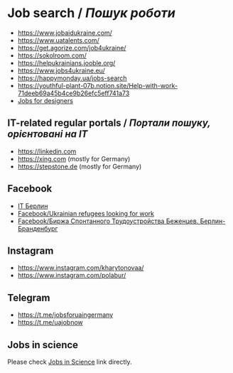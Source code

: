 # Job search / _Пошук роботи_

* https://www.jobaidukraine.com/
* https://www.uatalents.com/
* https://get.agorize.com/job4ukraine/
* https://sokolroom.com/
* https://helpukrainians.jooble.org/
* https://www.jobs4ukraine.eu/
* https://happymonday.ua/jobs-search
* https://youthful-plant-07b.notion.site/Help-with-work-71deeb69a45b4ce9b26efc5eff741a73
* [Jobs for designers](https://gentle-stick-dcc.notion.site/4d022046c5324e4ab1f820eff6c22085)


## IT-related regular portals / _Портали пошуку, орієнтовані на ІТ_
* https://linkedin.com
* https://xing.com (mostly for Germany)
* https://stepstone.de (mostly for Germany)

## Facebook
* [IT Берлин](https://www.facebook.com/groups/itberlin/)
* [Facebook/Ukrainian refugees looking for work](https://www.facebook.com/groups/1170640940342959)
* [Facebook/Биржа Спонтанного Трудоустройства Беженцев. Берлин-Бранденбург](https://www.facebook.com/groups/3097045947280122)

## Instagram
* https://www.instagram.com/kharytonovaa/
* https://www.instagram.com/polabur/

## Telegram
* https://t.me/jobsforuaingermany
* https://t.me/uajobnow

## Jobs in science
Please check [Jobs in Science](science.md) link directly.

